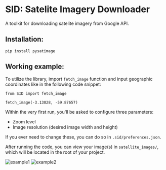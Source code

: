 # SID: Satelite Imagery Downloader

A toolkit for downloading satelite imagery from Google API.

## Installation:

```
pip install pysatimage
```

## Working example:
To utilize the library, import `fetch_image` function and input geographic coordinates like in the following code snippet:

```
from SID import fetch_image

fetch_image(-3.13028, -59.87657)
```

Within the very first run, you'll be asked to configure three parameters:
- Zoom level
- Image resolution (desired image width and height)

If you ever need to change these, you can do so in `.sid/preferences.json`.

After running the code, you can view your image(s) in `satellite_images/`, which will be located in the root of your project.

![example1](images/example1.png)
![example2](images/example2.png)

